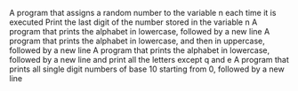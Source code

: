 A program that assigns a random number to the variable n each time it is executed
Print the last digit of the number stored in the variable n
A program that prints the alphabet in lowercase, followed by a new line
A program that prints the alphabet in lowercase, and then in uppercase, followed by a new line
A program that prints the alphabet in lowercase, followed by a new line and print all the letters except q and e
A program that prints all single digit numbers of base 10 starting from 0, followed by a new line
